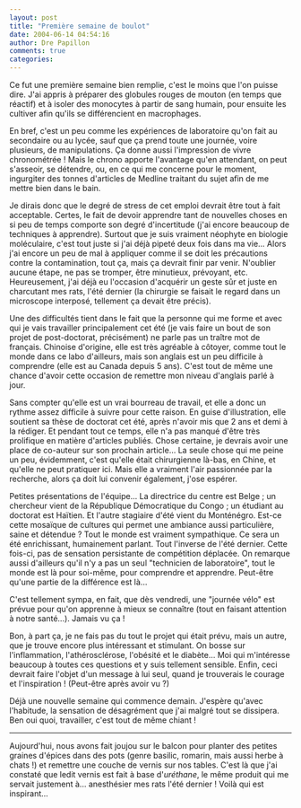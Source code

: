 ```yaml
---
layout: post
title: "Première semaine de boulot"
date: 2004-06-14 04:54:16
author: Dre Papillon
comments: true
categories: 
---
```



Ce fut une première semaine bien remplie, c'est le moins que l'on puisse dire.  J'ai appris à préparer des globules rouges de mouton (en temps que réactif) et à isoler des monocytes à partir de sang humain, pour ensuite les cultiver afin qu'ils se différencient en macrophages.

En bref, c'est un peu comme les expériences de laboratoire qu'on fait au secondaire ou au lycée, sauf que ça prend toute une journée, voire plusieurs, de manipulations.  Ça donne aussi l'impression de vivre chronométrée !  Mais le chrono apporte l'avantage qu'en attendant, on peut s'asseoir, se détendre, ou, en ce qui me concerne pour le moment, ingurgiter des tonnes d'articles de Medline traitant du sujet afin de me mettre bien dans le bain.

Je dirais donc que le degré de stress de cet emploi devrait être tout à fait acceptable.  Certes, le fait de devoir apprendre tant de nouvelles choses en si peu de temps comporte son degré d'incertitude (j'ai encore beaucoup de techniques à apprendre).  Surtout que je suis vraiment néophyte en biologie moléculaire, c'est tout juste si j'ai déjà pipeté deux fois dans ma vie...  Alors j'ai encore un peu de mal à appliquer comme il se doit les précautions contre la contamination, tout ça, mais ça devrait finir par venir.  N'oublier aucune étape, ne pas se tromper, être minutieux, prévoyant, etc.  Heureusement, j'ai déjà eu l'occasion d'acquérir un geste sûr et juste en charcutant mes rats, l'été dernier (la chirurgie se faisait le regard dans un microscope interposé, tellement ça devait être précis).

Une des difficultés tient dans le fait que la personne qui me forme et avec qui je vais travailler principalement cet été (je vais faire un bout de son projet de post-doctorat, précisément) ne parle pas un traître mot de français.  Chinoise d'origine, elle est très agréable à côtoyer, comme tout le monde dans ce labo d'ailleurs, mais son anglais est un peu difficile à comprendre (elle est au Canada depuis 5 ans).  C'est tout de même une chance d'avoir cette occasion de remettre mon niveau d'anglais parlé à jour.

Sans compter qu'elle est un vrai bourreau de travail, et elle a donc un rythme assez difficile à suivre pour cette raison.  En guise d'illustration, elle soutient sa thèse de doctorat cet été, après n'avoir mis que 2 ans et demi à la rédiger.  Et pendant tout ce temps, elle n'a pas manqué d'être très prolifique en matière d'articles publiés.  Chose certaine, je devrais avoir une place de co-auteur sur son prochain article...  La seule chose qui me peine un peu, évidemment, c'est qu'elle était chirurgienne là-bas, en Chine, et qu'elle ne peut pratiquer ici.  Mais elle a vraiment l'air passionnée par la recherche, alors ça doit lui convenir également, j'ose espérer.

Petites présentations de l'équipe...  La directrice du centre est Belge ; un chercheur vient de la République Démocratique du Congo ; un étudiant au doctorat est Haïtien.  Et l'autre stagiaire d'été vient du Monténégro.  Est-ce cette mosaïque de cultures qui permet une ambiance aussi particulière, saine et détendue ?  Tout le monde est vraiment sympathique.  Ce sera un été enrichissant, humainement parlant.  Tout l'inverse de l'été dernier.  Cette fois-ci, pas de sensation persistante de compétition déplacée.  On remarque aussi d'ailleurs qu'il n'y a pas un seul "technicien de laboratoire", tout le monde est là pour soi-même, pour comprendre et apprendre.  Peut-être qu'une partie de la différence est là...

C'est tellement sympa, en fait, que dès vendredi, une "journée vélo" est prévue pour qu'on apprenne à mieux se connaître (tout en faisant attention à notre santé...).  Jamais vu ça !

Bon, à part ça, je ne fais pas du tout le projet qui était prévu, mais un autre, que je trouve encore plus intéressant et stimulant.  On bosse sur l'inflammation, l'athérosclérose, l'obésité et le diabète...  Moi qui m'intéresse beaucoup à toutes ces questions et y suis tellement sensible.  Enfin, ceci devrait faire l'objet d'un message à lui seul, quand je trouverais le courage et l'inspiration !  (Peut-être après avoir vu  ?)

Déjà une nouvelle semaine qui commence demain.  J'espère qu'avec l'habitude, la sensation de désagrément que j'ai malgré tout se dissipera.  Ben oui quoi, travailler, c'est tout de même chiant !

***

Aujourd'hui, nous avons fait joujou sur le balcon pour planter des petites graines d'épices dans des pots (genre basilic, romarin, mais aussi herbe à chats !) et remettre une couche de vernis sur nos tables.  C'est là que j'ai constaté que ledit vernis est fait à base d'*uréthane*, le même produit qui me servait justement à... anesthésier mes rats l'été dernier !  Voilà qui est inspirant...